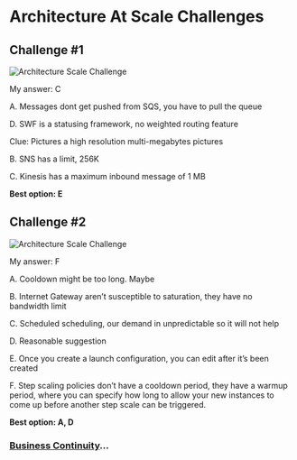 # Architecture At Scale Challenges

## Challenge #1

![Architecture Scale Challenge](../../assets/aws-architecture-at-scale-challenge-1.png)

My answer: C

A. Messages dont get pushed from SQS, you have to pull the queue

D. SWF is a statusing framework, no weighted routing feature

Clue: Pictures a high resolution multi-megabytes pictures

B. SNS has a limit, 256K

C. Kinesis has a maximum inbound message of 1 MB

**Best option: E**

## Challenge #2

![Architecture Scale Challenge](../../assets/aws-architecture-at-scale-challenge-2.png)

My answer: F

A. Cooldown might be too long. Maybe

B. Internet Gateway aren’t susceptible to saturation, they have no bandwidth limit

C. Scheduled scheduling, our demand in unpredictable so it will not help

D. Reasonable suggestion

E. Once you create a launch configuration, you can edit after it’s been created

F. Step scaling policies don’t have a cooldown period, they have a warmup period, where you can specify how long to allow your new instances to come up before another step scale can be triggered.

**Best option: A, D**

### [Business Continuity](../../business-continuity/README.md)...
